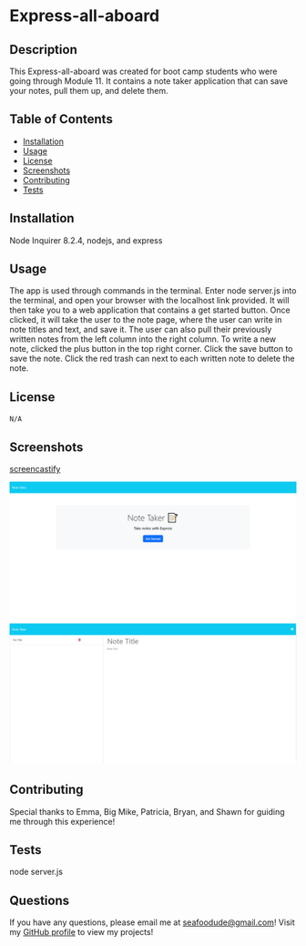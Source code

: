 # Express-all-aboard

  ## Description

  This Express-all-aboard was created for boot camp students who were going through Module 11. It contains a note taker application that can save your notes, pull them up, and delete them.

  ## Table of Contents

  * [Installation](#installation)
  * [Usage](#usage)
  * [License](#license)
  * [Screenshots](#screenshots)
  * [Contributing](#contributing)
  * [Tests](#tests)

  ## Installation

  Node Inquirer 8.2.4, nodejs, and express

  ## Usage

  The app is used through commands in the terminal. Enter node server.js into the terminal, and open your browser with the localhost link provided. It will then take you to a web application that contains a get started button. Once clicked, it will take the user to the note page, where the user can write in note titles and text, and save it. The user can also pull their previously written notes from the left column into the right column. To write a new note, clicked the plus button in the top right corner. Click the save button to save the note. Click the red trash can next to each written note to delete the note.

  ## License

    N/A
  ## Screenshots

  [screencastify](https://drive.google.com/file/d/1_E98hca4T4P-60rDpqPW2xUhX15Q4EuB/view)

  ![Screenshot of Initial Page](./Assets/noteTakerscreen.PNG)
  ![Screenshot of Note taking Page](./Assets/notesSS.PNG)

  ## Contributing

  Special thanks to Emma, Big Mike, Patricia, Bryan, and Shawn for guiding me through this experience!

  ## Tests

  node server.js

  ## Questions

  If you have any questions, please email me at seafoodude@gmail.com! Visit my [GitHub profile](https://github.com/seafoodude) to view my projects!
